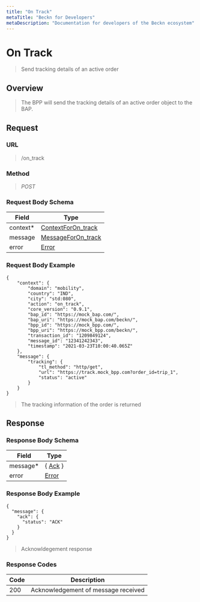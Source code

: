 ```yaml
---
title: "On Track"
metaTitle: "Beckn for Developers"
metaDescription: "Documentation for developers of the Beckn ecosystem"
---
```


On Track
===================

>   Send tracking details of an active order

Overview
--------

>   The BPP will send the tracking details of an active order object to the BAP.

Request
-------

### URL

>   /on_track

### Method

>  *POST*

### Request Body Schema

|**Field**|**Type**|
|---------|--------|
|context*|[ContextForOn_track](/Mobility/Schema%20Reference/contextforon_track)|
|message| [MessageForOn_track](/Mobility/Schema%20Reference/messageforon_track) |
|error| [Error](/Mobility/Schema%20Reference/error) |

### Request Body Example

```
{
    "context": {
        "domain": "mobility",
        "country": "IND",
        "city": "std:080",
        "action": "on_track",
        "core_version": "0.9.1",
        "bap_id": "https://mock_bap.com/",
        "bap_uri": "https://mock_bap.com/beckn/",
        "bpp_id": "https://mock_bpp.com/",
        "bpp_uri": "https://mock_bpp.com/beckn/",
        "transaction_id": "1209849124",
        "message_id": "12341242343",
        "timestamp": "2021-03-23T10:00:40.065Z"
    },
    "message": {
        "tracking": {
            "tl_method": "http/get",
            "url": "https://track.mock_bpp.com?order_id=trip_1",
            "status": "active"
        }
    }
}
```

>   The tracking information of the order is returned

Response
--------

### Response Body Schema

|**Field**|**Type**|
|---------|--------|
|message*|{ [Ack](/Mobility/Schema%20Reference/ack) }|
|error| [Error](/Mobility/Schema%20Reference/error) |

### Response Body Example

```
{
  "message": {
    "ack": {
      "status": "ACK"
    }
  }
}
```

> Acknowldegement response

### Response Codes

| **Code**       | **Description** |
|----------------|-----------------|
| 200 | Acknowledgement of message received   |